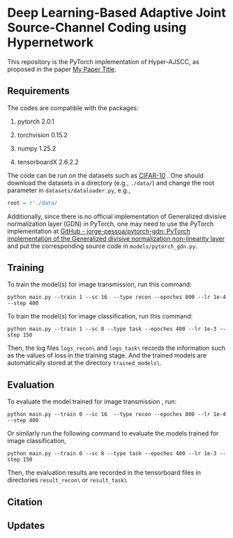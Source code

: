 # Deep Learning-Based Adaptive Joint Source-Channel Coding using Hypernetwork

This repository is the PyTorch implementation of Hyper-AJSCC, as proposed in the paper [My Paper Title](https://arxiv.org/abs/).

## Requirements

The codes are compatible with the packages:

1. pytorch 2.0.1

2. torchvision 0.15.2

3. numpy 1.25.2

4. tensorboardX 2.6.2.2

The code can be run on the datasets such as [CIFAR-10](https://www.cs.toronto.edu/~kriz/cifar.html) . One should download the datasets in a directory (e.g., `./data/`) and change the root parameter in `datasets/dataloader.py`, e.g., 

```python
root = r'./data/
```

Additionally, since there is no official implementation of Generalized divisive normalization layer (GDN) in PyTorch, one may need to use the PyTorch implementation at [GitHub - jorge-pessoa/pytorch-gdn: PyTorch implementation of the Generalized divisive normalization non-linearity layer](https://github.com/jorge-pessoa/pytorch-gdn#generalized-divisive-normalization-layer) and put the corresponding source code in `models/pytorch_gdn.py`.

## Training

To train the model(s) for image transmission, run this command:

```shell
python main.py --train 1 --sc 16  --type recon --epoches 800 --lr 1e-4 --step 400
```

To train the model(s) for image classification, run this command:

```shell
python main.py --train 1 --sc 8 --type task --epoches 400 --lr 1e-3 --step 150
```

Then, the log files `logs_recon\` and `logs_task\` records the information such as the values of loss in the training stage. And the trained models are automatically stored at the directory `trained_models\`. 

## Evaluation

To evaluate the model trained for image transmission , run:

```shell
python main.py --train 0 --sc 16  --type recon --epoches 800 --lr 1e-4 --step 400
```

Or similarly run the following command to evaluate the models trained for image classification,

```shell
python main.py --train 0 --sc 8 --type task --epoches 400 --lr 1e-3 --step 150
```



Then, the evaluation results are recorded in the tensorboard files in directories `result_recon\` or `result_task\`

## Citation

## Updates